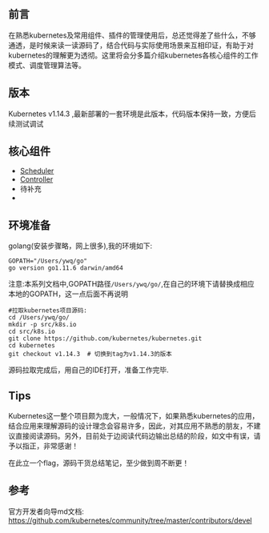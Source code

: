 ## 前言
在熟悉kubernetes及常用组件、插件的管理使用后，总还觉得差了些什么，不够通透，是时候来读一读源码了，结合代码与实际使用场景来互相印证，有助于对kubernetes的理解更为透彻。这里将会分多篇介绍kubernetes各核心组件的工作模式、调度管理算法等。


## 版本

Kubernetes v1.14.3 ,最新部署的一套环境是此版本，代码版本保持一致，方便后续测试调试

## 核心组件
- [Scheduler](https://github.com/yinwenqin/kubeSourceCodeNote/tree/master/scheduler)
- [Controller](https://github.com/yinwenqin/kubeSourceCodeNote/tree/master/controller)
- 待补充
- 

## 环境准备
golang(安装步骤略，网上很多),我的环境如下:

```
GOPATH="/Users/ywq/go"
go version go1.11.6 darwin/amd64
```
注意:本系列文档中,GOPATH路径`/Users/ywq/go/`,在自己的环境下请替换成相应本地的GOPATH，这一点后面不再说明

```
#拉取kubernetes项目源码:
cd /Users/ywq/go/
mkdir -p src/k8s.io
cd src/k8s.io
git clone https://github.com/kubernetes/kubernetes.git
cd kubernetes
git checkout v1.14.3  # 切换到tag为v1.14.3的版本
```

源码拉取完成后，用自己的IDE打开，准备工作完毕.


## Tips
Kubernetes这一整个项目颇为庞大，一般情况下，如果熟悉kubernetes的应用，结合应用来理解源码的设计理念会容易许多，因此，对其应用不熟悉的朋友，不建议直接阅读源码。另外，目前处于边阅读代码边输出总结的阶段，如文中有误，请予以指正，非常感谢！

在此立一个flag，源码干货总结笔记，至少做到周不断更！



## 参考
官方开发者向导md文档: https://github.com/kubernetes/community/tree/master/contributors/devel



 
